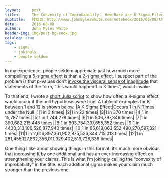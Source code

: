 ```yaml
---
layout:     post
title:      The Convexity of Improbability： How Rare are K-Sigma Effects?
subtitle:   转载自：http://www.johnmyleswhite.com/notebook/2016/08/08/the-convexity-of-improbability-how-rare-are-k-sigma-effects/
date:       2016-08-08
author:     John Myles White
header-img: img/post-bg-cook.jpg
catalog: true
tags:
    - sigma
    - jokingly
    - people seldom
---
```


In my experience, people seldom appreciate just how much more compelling a [5-sigma effect](http://blogs.scientificamerican.com/observations/five-sigmawhats-that) is than a [2-sigma effect](https://en.wikipedia.org/wiki/68%E2%80%9395%E2%80%9399.7_rule). I suspect part of the problem is that p-values don’t [invoke the visceral sense of magnitude](https://en.wikipedia.org/wiki/Frequency_format_hypothesis) that statements of the form, “this would happen 1 in K times”, would invoke.

To that end, I wrote a [short Julia script](https://gist.github.com/johnmyleswhite/1ad6b03aa0a38940445a119996aace5d) to show how often a K-sigma effect would occur if the null hypothesis were true. A table of examples for K between 1 and 12 is shown below.
|A K Sigma Effect|Occurs 1 in N Times under the Null
|1|1 in 3 times|
|2|1 in 22 times|
|3|1 in 370 times|
|4|1 in 15,787 times|
|5|1 in 1,744,278 times|
|6|1 in 506,797,346 times|
|7|1 in 390,682,215,445 times|
|8|1 in 803,734,397,655,352 times|
|9|1 in 4430,313,100,526,877,940 times|
|10|1 in 65,618,063,552,490,270,597,321 times|
|11|1 in 2,616,897,361,902,875,526,344,715,013 times|
|12|1 in 281,455,127,862,356,011,929,402,519,726,336 times|

One thing I like about showing things in this format: it’s much more obvious that increasing K by one additional unit has an ever-increasing effect on strengthening your claims. This is what I’m jokingly calling the “convexity of improbability” in the title: each additional sigma makes your claim much stronger than the previous one.
